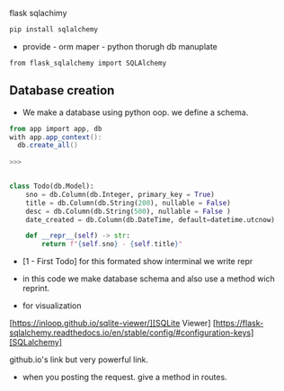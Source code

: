 flask sqlachimy

```python
pip install sqlalchemy
```

- provide - orm maper - python thorugh db manuplate 


```pip
from flask_sqlalchemy import SQLAlchemy
```

## Database creation
- We make a database using python oop. we define a schema. 









```powershell
from app import app, db
with app.app_context():
  db.create_all()
  
>>> 
```


```python

class Todo(db.Model):
    sno = db.Column(db.Integer, primary_key = True)
    title = db.Column(db.String(200), nullable = False)
    desc = db.Column(db.String(500), nullable = False )
    date_created = db.Column(db.DateTime, default=datetime.utcnow)

    def __repr__(self) -> str:
        return f"{self.sno} - {self.title}"

```
- [1 - First Todo] for this formated show interminal we write repr 

- in this code we make database schema and also use a method wich reprint. 


- for visualization

[https://inloop.github.io/sqlite-viewer/][SQLite Viewer]
[https://flask-sqlalchemy.readthedocs.io/en/stable/config/#configuration-keys][SQLalchemy]

github.io's link but very powerful link. 

- when you posting the request. give a method in routes. 